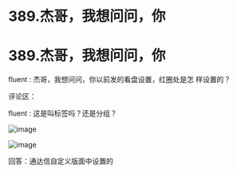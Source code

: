 # 389.杰哥，我想问问，你

# 389.杰哥，我想问问，你

fluent : 杰哥，我想问问，你以前发的看盘设置，红圈处是怎 样设置的？

评论区：

fluent : 这是叫标签吗？还是分组？

![image](img/Image_122.png)

![image](img/Image_123.png)

回答：通达信自定义版面中设置的